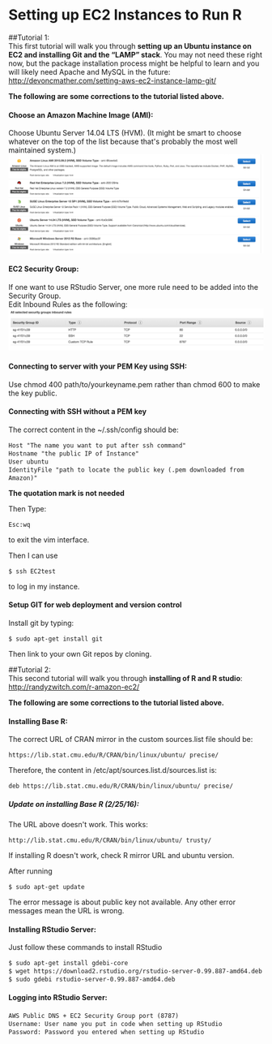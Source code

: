 # Setting up EC2 Instances to Run R

##Tutorial 1:  
This first tutorial will walk you through **setting up an Ubuntu instance on EC2 and installing Git and the “LAMP” stack**. You may not need these right now, but the package installation process might be helpful to learn and you will likely need Apache and MySQL in the future: http://devoncmather.com/setting-aws-ec2-instance-lamp-git/

**The following are some corrections to the tutorial listed above.** 

#### Choose an Amazon Machine Image (AMI):
Choose Ubuntu Server 14.04 LTS (HVM). (It might be smart to choose whatever on the top of the list because that's probably the most well maintained system.)
![AMI](Images/choose_ami.png)

#### EC2 Security Group:  
If one want to use RStudio Server, one more rule need to be added into the Security Group.  
Edit Inbound Rules as the following:  
![Security Group](Images/security_group.png)

#### Connecting to server with your PEM Key using SSH:  
Use chmod 400 path/to/yourkeyname.pem rather than chmod 600 to make the key public.

#### Connecting with SSH without a PEM key  
The correct content in the ~/.ssh/config should be:  

	Host "The name you want to put after ssh command" 
	Hostname "the public IP of Instance"  
	User ubuntu
	IdentityFile "path to locate the public key (.pem downloaded from Amazon)"  

**The quotation mark is not needed**

Then Type:  

	Esc:wq  

to exit the vim interface.
	
Then I can use   

	$ ssh EC2test 
	
to log in my instance.

#### Setup GIT for web deployment and version control
Install git by typing:

	$ sudo apt-get install git
	
Then link to your own Git repos by cloning. 

##Tutorial 2:  
This second tutorial will walk you through **installing of R and R studio**: http://randyzwitch.com/r-amazon-ec2/

**The following are some corrections to the tutorial listed above.** 

#### Installing Base R:  
The correct URL of CRAN mirror in the custom sources.list file should be:
	
	https://lib.stat.cmu.edu/R/CRAN/bin/linux/ubuntu/ precise/  

Therefore, the content in /etc/apt/sources.list.d/sources.list is:  

	deb https://lib.stat.cmu.edu/R/CRAN/bin/linux/ubuntu/ precise/

##### Update on installing Base R (2/25/16):
The URL above doesn't work. This works:
	
	http://lib.stat.cmu.edu/R/CRAN/bin/linux/ubuntu/ trusty/  

If installing R doesn't work, check R mirror URL and ubuntu version. 

After running 

	$ sudo apt-get update
	
The error message is about public key not available. Any other error messages mean the URL is wrong. 

#### Installing RStudio Server:  
Just follow these commands to install RStudio

	$ sudo apt-get install gdebi-core
	$ wget https://download2.rstudio.org/rstudio-server-0.99.887-amd64.deb
	$ sudo gdebi rstudio-server-0.99.887-amd64.deb
	
#### Logging into RStudio Server: 
	AWS Public DNS + EC2 Security Group port (8787)
	Username: User name you put in code when setting up RStudio
	Password: Password you entered when setting up RStudio


